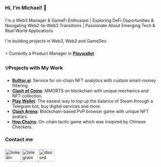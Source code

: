 <h3 align="left">Hi, I'm Michael! 👋</h3>

###

<p align="left">I'm a Web3 Manager & GameFi Enthusiast | Exploring DeFi Opportunities & Navigating Web2-to-Web3 Transitions | Passionate About Emerging Tech & Real-World Applications<br><br>I'm building projects in Web3, Web2 and GameDev.</p>

###

<p align="left">⚡ Currently a Product Manager in <a href="https://t.me/playwalletbot"><b>Playwallet</b></a></p>

###

<h3 align="left">💡Projects with My Work</h3>

###

- [**Bulltor.ai**](http://bulltor.ai): Service for on-chain NFT analytics with custom smart-money filtering.
- [**Clash of Coins**](https://clashofcoins.com/): MMORTS on blockchain with unique mechanics and NFT collection.
- [**Play Wallet**](https://t.me/playwalletbot): The easiest way to top up the balance of Steam through a Telegram bot, buy digital services and more.
- [**Clash Arena**](https://clasharena.io/): Blockchain-based PvP browser game with unique NFT avatars.
- [**Hop Chains**](https://github.com/hop-chain/hopchain-near-contracts/blob/main/HOP%20CHAIN%20WHITEPAPER.pdf): On-chain tactic game which was insipired by Chinese Checkers.

###

<h3 align="left">Contact me</h3>

###

<div align="left">
  <a href="https://www.linkedin.com/" target="_blank">
    <img src="https://raw.githubusercontent.com/maurodesouza/profile-readme-generator/master/src/assets/icons/social/linkedin/default.svg" width="52" height="40" alt="linkedin logo"  />
  </a>
  <a href="https://t.me/fanenand" target="_blank">
    <img src="https://raw.githubusercontent.com/maurodesouza/profile-readme-generator/master/src/assets/icons/social/telegram/default.svg" width="52" height="40" alt="telegram logo"  />
  </a>
  <a href="https://discord.com/users/398466841430851584" target="_blank">
    <img src="https://raw.githubusercontent.com/maurodesouza/profile-readme-generator/master/src/assets/icons/social/discord/default.svg" width="52" height="40" alt="discord logo"  />
  </a>
</div>

###
